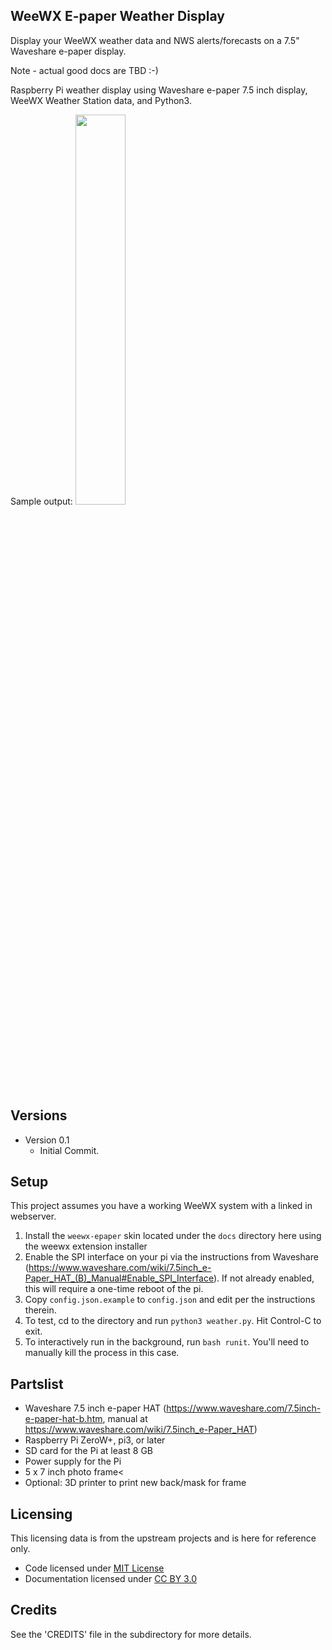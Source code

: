 ## WeeWX E-paper Weather Display

Display your WeeWX weather data and NWS alerts/forecasts on a 7.5" Waveshare e-paper display.

Note - actual good docs are TBD :-)

Raspberry Pi weather display using Waveshare e-paper 7.5 inch display, WeeWX Weather Station data, and Python3.

Sample output:
<img src="https://github.com/vinceskahan/Tempest-7.5-E-Paper-Display/blob/twocolor/doc/screen_output.png" width=40% height=40%>

## Versions
* Version 0.1
    <ul>
	  <li>Initial Commit.</li>
	</ul>

## Setup
This project assumes you have a working WeeWX system with a linked in webserver.

1. Install the `weewx-epaper` skin located under the `docs` directory here using the weewx extension installer
2. Enable the SPI interface on your pi via the instructions from Waveshare (https://www.waveshare.com/wiki/7.5inch_e-Paper_HAT_(B)_Manual#Enable_SPI_Interface). If not already enabled, this will require a one-time reboot of the pi.
3. Copy `config.json.example` to `config.json` and edit per the instructions therein.
4. To test, cd to the directory and run `python3 weather.py`.  Hit Control-C to exit.
5. To interactively run in the background, run `bash runit`.  You'll need to manually kill the process in this case.

## Partslist
* Waveshare 7.5 inch e-paper HAT (https://www.waveshare.com/7.5inch-e-paper-hat-b.htm, manual at  https://www.waveshare.com/wiki/7.5inch_e-Paper_HAT)
* Raspberry Pi ZeroW+, pi3, or later
* SD card for the Pi at least 8 GB
* Power supply for the Pi
* 5 x 7 inch photo frame<
* Optional: 3D printer to print new back/mask for frame

## Licensing
This licensing data is from the upstream projects and is here for reference only.
* Code licensed under [MIT License](http://opensource.org/licenses/mit-license.html)</li>
* Documentation licensed under [CC BY 3.0](http://creativecommons.org/licenses/by/3.0)</li>

## Credits
See the 'CREDITS' file in the subdirectory for more details.
